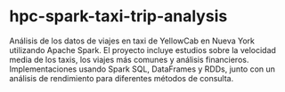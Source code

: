 # hpc-spark-taxi-trip-analysis
Análisis de los datos de viajes en taxi de YellowCab en Nueva York utilizando Apache Spark. El proyecto incluye estudios sobre la velocidad media de los taxis, los viajes más comunes y análisis financieros. Implementaciones usando Spark SQL, DataFrames y RDDs, junto con un análisis de rendimiento para diferentes métodos de consulta.
